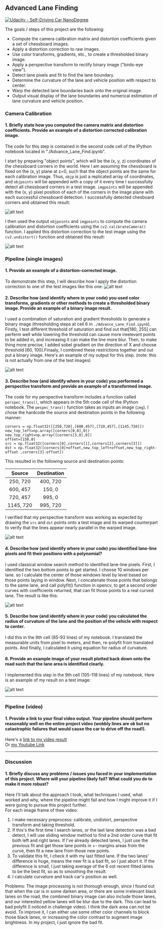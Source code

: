 ## Advanced Lane Finding
[![Udacity - Self-Driving Car NanoDegree](https://s3.amazonaws.com/udacity-sdc/github/shield-carnd.svg)](http://www.udacity.com/drive)


The goals / steps of this project are the following:

* Compute the camera calibration matrix and distortion coefficients given a set of chessboard images.
* Apply a distortion correction to raw images.
* Use color transforms, gradients, etc., to create a thresholded binary image.
* Apply a perspective transform to rectify binary image ("birds-eye view").
* Detect lane pixels and fit to find the lane boundary.
* Determine the curvature of the lane and vehicle position with respect to center.
* Warp the detected lane boundaries back onto the original image.
* Output visual display of the lane boundaries and numerical estimation of lane curvature and vehicle position.

[//]: # (Image References)

[image1]: ./ref_img/calibrate.png "Calibrate"
[image2]: ./ref_img/undistort.png "Road Transformed"
[image3]: ./ref_img/combined_binary.png "Binary Example"
[image4]: ./ref_img/transform.png "Warp Example"
[image5]: ./ref_img/fit_polynomial.png "Fit Visual"
[image6]: ./ref_img/fit_polynomial.png "Output"
[video1]: ./result.mp4 "Video"

### Camera Calibration

#### 1. Briefly state how you computed the camera matrix and distortion coefficients. Provide an example of a distortion corrected calibration image.

The code for this step is contained in the second code cell of the IPython notebook located in "./Advance_Lane_Find.ipynb".  

I start by preparing "object points", which will be the (x, y, z) coordinates of the chessboard corners in the world. Here I am assuming the chessboard is fixed on the (x, y) plane at z=0, such that the object points are the same for each calibration image.  Thus, `objp` is just a replicated array of coordinates, and `objpoints` will be appended with a copy of it every time I successfully detect all chessboard corners in a test image.  `imgpoints` will be appended with the (x, y) pixel position of each of the corners in the image plane with each successful chessboard detection. I successfully detected chesboard corners and obtained this result:

![alt text][image1]

I then used the output `objpoints` and `imgpoints` to compute the camera calibration and distortion coefficients using the `cv2.calibrateCamera()` function.  I applied this distortion correction to the test image using the `cv2.undistort()` function and obtained this result: 

![alt text][image2]

### Pipeline (single images)

#### 1. Provide an example of a distortion-corrected image.

To demonstrate this step, I will describe how I apply the distortion correction to one of the test images like this one:
![alt text][image2]

#### 2. Describe how (and identify where in your code) you used color transforms, gradients or other methods to create a thresholded binary image.  Provide an example of a binary image result.

I used a combination of saturation and gradient thresholds to generate a binary image (thresholding steps at cell 6 in `./Advance_Lane_Find.ipynb`).  Firstly, I test different threshold of saturation and find out that[180, 255] can perferm well while lowering the threshold can cause more ireelevant points to be added in, and increasing it can make the line more blur. Then, to make thing more precise, I added sobel gradient on the direction of X and choose threshold [60, 100].Finaaly, I combined these restrictions together and out put a binary image. Here's an example of my output for this step.  (note: this is not actually from one of the test images)

![alt text][image3]

#### 3. Describe how (and identify where in your code) you performed a perspective transform and provide an example of a transformed image.

The code for my perspective transform includes a function called `perspec_trans()`, which appears in the 5th code cell of the IPython notebook.  The `pespec_trans()` function takes as inputs an image (`img`).  I chose the hardcode the source and destination points in the following manner:

```
corners = np.float32([[250,720],[600,457],[720,457],[1145,720]])
new_top_left=np.array([corners[0,0],0])
new_top_right=np.array([corners[3,0],0])
offset=[150,0]
src = np.float32([corners[0],corners[1],corners[2],corners[3]])
dst = np.float32([corners[0]+offset,new_top_left+offset,new_top_right-offset ,corners[3]-offset])
```

This resulted in the following source and destination points:

| Source        | Destination   | 
|:-------------:|:-------------:| 
| 250, 720      | 400, 720        | 
| 600, 457      | 150, 0      |
| 720, 457     | 995, 0      |
| 1145, 720      | 995, 720        |

I verified that my perspective transform was working as expected by drawing the `src` and `dst` points onto a test image and its warped counterpart to verify that the lines appear nearly parallel in the warped image.

![alt text][image4]

#### 4. Describe how (and identify where in your code) you identified lane-line pixels and fit their positions with a polynomial?
I used classical window search method to identified lane-line pixels. First, I identified the two bottom points to get started. I choose 10 windows per lane. so I calculate the center of those windows level by level based on those points laying in window. Next, I concatenate those points that belongs to the same lane, and call polyfit() function in opencv, to get a second order curves with coefficients returned, that can fit those points to a real curved lane.
The result is like this:

![alt text][image5]

#### 5. Describe how (and identify where in your code) you calculated the radius of curvature of the lane and the position of the vehicle with respect to center.

I did this in the 9th cell (85-93 lines) of my notebook. I translated the measurable units from pixel to meters, and then, re-polyfit from translated points. And finally, I calculated it using equation for radius of curvature.

#### 6. Provide an example image of your result plotted back down onto the road such that the lane area is identified clearly.

I implemented this step in the 9th cell (105-118 lines) of my notebook.  Here is an example of my result on a test image:

![alt text][image6]

---

### Pipeline (video)

#### 1. Provide a link to your final video output.  Your pipeline should perform reasonably well on the entire project video (wobbly lines are ok but no catastrophic failures that would cause the car to drive off the road!).

Here's a [link to my video result](./result.mp4) <br>
Or [my Youtube Link](https://youtu.be/iS-plq0Q2Zg)

---

### Discussion

#### 1. Briefly discuss any problems / issues you faced in your implementation of this project.  Where will your pipeline likely fail?  What could you do to make it more robust?

Here I'll talk about the approach I took, what techniques I used, what worked and why, where the pipeline might fail and how I might improve it if I were going to pursue this project further.  
For each image frame of thee video:
1. I make necessary preprocess: calibrate, undistort, perspective transform and taking threshold.
2. If this's the first time I search lanes, or the last lane detection was a bad detect, I will use sliding window method to find a 2nd order curve that fit both left and right lanes. If I've already detected lanes, I just use the previous fit and get those lane points in +- margins areas from the curve, then fit a new lane from those new points.
3. To validate this fit, I check it with my last fitted lane. If the two lanes' difference is huge, means the new fit is a bad fit, so I just abort it. If the difference is small, I just taking average of the 6 ost recent fitted lanes to be the best fit, so as to smoothing the result.
4. I calculate curvature and track car's position as well.

Problems:
The image processing is not thorough enough, since I found out that when the car is in some darken area, or there are some irrelevant black lanes on the road, the combined binary image can also include those lanes, and our interested yellow lanes will be blur due to the dark. This can lead to bad polyfit (I noticed in challenge video). I think the dark area can not be avoid. To improve it, I can either use some other color channels to block those black lanes, or increasing the color contrast to augment image brightness. In my project, I just ignore the bad fit.


